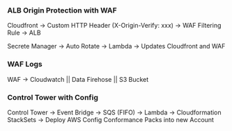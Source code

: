 
### ALB Origin Protection with WAF
Cloudfront → Custom HTTP Header (X-Origin-Verify: xxx) → WAF Filtering Rule → ALB

Secrete Manager → Auto Rotate → Lambda → Updates Cloudfront and WAF

### WAF Logs
WAF → Cloudwatch || Data Firehose || S3 Bucket

### Control Tower with Config
Control Tower → Event Bridge → SQS (FIFO) → Lambda → Cloudformation StackSets → Deploy AWS Config Conformance Packs into new Account

